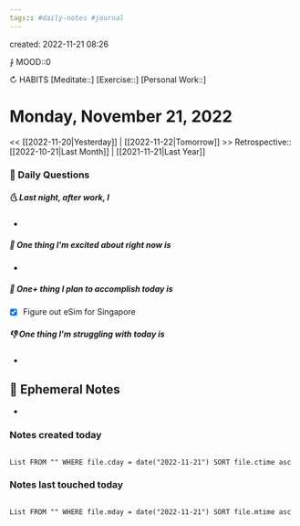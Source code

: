 ```yaml
---
tags:: #daily-notes #journal
---
```

created: 2022-11-21 08:26

⨑ MOOD::0

↻ HABITS
[Meditate::]
[Exercise::]
[Personal Work::]

# Monday, November 21, 2022

\<\< [[2022-11-20|Yesterday]] | [[2022-11-22|Tomorrow]] >>
Retrospective:: [[2022-10-21|Last Month]] | [[2021-11-21|Last Year]]

### 📅 Daily Questions

##### 🌜 Last night, after work, I

-

##### 🙌 One thing I'm excited about right now is

-

##### 🚀 One+ thing I plan to accomplish today is

- [x] Figure out eSim for Singapore

##### 👎 One thing I'm struggling with today is

-

## 📝 Ephemeral Notes

-

### Notes created today

```dataview

List FROM "" WHERE file.cday = date("2022-11-21") SORT file.ctime asc

```

### Notes last touched today

```dataview

List FROM "" WHERE file.mday = date("2022-11-21") SORT file.mtime asc

```
